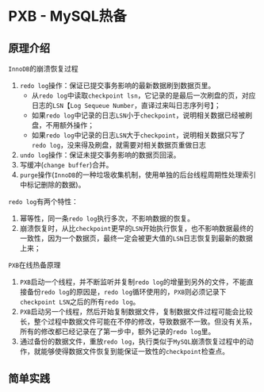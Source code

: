 # PXB - MySQL热备

## 原理介绍

`InnoDB`的崩溃恢复过程

1. `redo log`操作：保证已提交事务影响的最新数据刷到数据页里。
    * 从`redo log`中读取`checkpoint lsn`，它记录的是最后一次刷盘的页，对应日志的`LSN`【`Log Sequeue Number`，直译过来叫日志序列号】；
    * 如果`redo log`中记录的日志`LSN`小于`checkpoint`，说明相关数据已经被刷盘，不用额外操作；
    * 如果`redo log`中记录的日志`LSN`大于`checkpoint`，说明相关数据只写了`redo log`，没来得及刷盘，就需要对相关数据页重做日志
1. `undo log`操作：保证未提交事务影响的数据页回滚。
1. 写缓冲(`change buffer`)合并。
1. `purge`操作(`InnoDB`的一种垃圾收集机制，使用单独的后台线程周期性处理索引中标记删除的数据)。

`redo log`有两个特性：

1. 幂等性，同一条`redo log`执行多次，不影响数据的恢复。
1. 崩溃恢复时，从比`checkpoint`更早的`LSN`开始执行恢复，也不影响数据最终的一致性，因为一个数据页，最终一定会被更大值的`LSN`日志恢复到最新的数据上来；

`PXB`在线热备原理

1. `PXB`启动一个线程，并不断监听并复制`redo log`的增量到另外的文件，不能直接备份`redo log`的原因是，`redo log`循环使用的，`PXB`则必须记录下`checkpoint LSN`之后的所有`redo log`。
1. `PXB`启动另一个线程，然后开始复制数据文件，复制数据文件过程可能会比较长，整个过程中数据文件可能在不停的修改，导致数据不一致。但没有关系，所有的修改都已经记录在了第一步中，额外记录的`redo log`里。
1. 通过备份的数据文件，重放`redo log`，执行类似于`MySQL`崩溃恢复过程中的动作，就能够使得数据文件恢复到能保证一致性的`checkpoint`检查点。


## 简单实践


